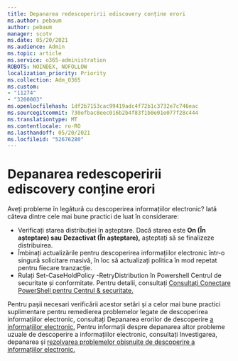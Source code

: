 ```yaml
---
title: Depanarea redescoperirii ediscovery conține erori
ms.author: pebaum
author: pebaum
manager: scotv
ms.date: 05/20/2021
ms.audience: Admin
ms.topic: article
ms.service: o365-administration
ROBOTS: NOINDEX, NOFOLLOW
localization_priority: Priority
ms.collection: Adm_O365
ms.custom:
- "11274"
- "3200003"
ms.openlocfilehash: 1df2b7153cac99419adc4f72b1c3732e7c746eac
ms.sourcegitcommit: 730efbac8eec016b2b4f83f1b0e01e077f28c444
ms.translationtype: MT
ms.contentlocale: ro-RO
ms.lasthandoff: 05/20/2021
ms.locfileid: "52676280"
---
```

# <a name="troubleshooting-ediscovery-holds-errors"></a>Depanarea redescoperirii ediscovery conține erori

Aveți probleme în legătură cu descoperirea informațiilor electronic? Iată câteva dintre cele mai bune practici de luat în considerare:

- Verificați starea distribuției în așteptare.  Dacă starea este **On (În așteptare) sau** **Dezactivat (În așteptare),** așteptați să se finalizeze distribuirea.
- Îmbinați actualizările pentru descoperirea informațiilor electronic într-o singură solicitare masivă, în loc să actualizați politica în mod repetat pentru fiecare tranzacție.
- Rulați Set-CaseHoldPolicy <policyname> -RetryDistribution în Powershell Centrul de securitate și conformitate. Pentru detalii, consultați [Consultați Conectare PowerShell pentru Centrul & securitate.](/powershell/exchange/connect-to-scc-powershell)

Pentru pașii necesari verificării acestor setări și a celor mai bune practici suplimentare pentru remedierea problemelor legate de descoperirea informațiilor electronic, consultați Depanarea erorilor de descoperire [a informațiilor electronic.](/microsoft-365/compliance/hold-distribution-errors)
Pentru informații despre depanarea altor probleme uzuale de descoperire a informațiilor electronic, consultați Investigarea, depanarea și [rezolvarea problemelor obișnuite de descoperire a informațiilor electronic.](/microsoft-365/compliance/ediscovery-troubleshooting-common-issues)
